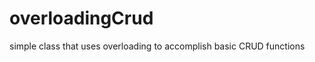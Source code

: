 overloadingCrud
===============

simple class that uses overloading to accomplish basic CRUD functions